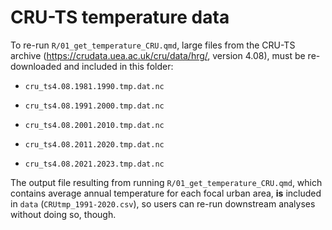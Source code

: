 # CRU-TS temperature data

To re-run `R/01_get_temperature_CRU.qmd`, large files from the CRU-TS archive (<https://crudata.uea.ac.uk/cru/data/hrg/>, version 4.08), must be re-downloaded and included in this folder:

- `cru_ts4.08.1981.1990.tmp.dat.nc`
  
- `cru_ts4.08.1991.2000.tmp.dat.nc`

- `cru_ts4.08.2001.2010.tmp.dat.nc`

- `cru_ts4.08.2011.2020.tmp.dat.nc`

- `cru_ts4.08.2021.2023.tmp.dat.nc`

The output file resulting from running `R/01_get_temperature_CRU.qmd`, which contains average annual temperature for each focal urban area, **is** included in `data` (`CRUtmp_1991-2020.csv`), so users can re-run downstream analyses without doing so, though.
